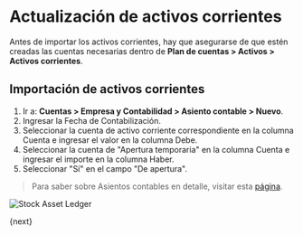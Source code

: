<!-- add-breadcrumbs -->
# Actualización de activos corrientes

Antes de importar los activos corrientes, hay que asegurarse de que estén creadas las cuentas necesarias dentro de **Plan de cuentas > Activos > Activos corrientes**.

## Importación de activos corrientes

1. Ir a: **Cuentas > Empresa y Contabilidad > Asiento contable > Nuevo**.
1. Ingresar la Fecha de Contabilización.
1. Seleccionar la cuenta de activo corriente correspondiente en la columna Cuenta e ingresar el valor en la columna Debe.
1. Seleccionar la cuenta de "Apertura temporaria" en la columna Cuenta e ingresar el importe en la columna Haber.
1. Seleccionar "Sí" en el campo "De apertura".

> Para saber sobre Asientos contables en detalle, visitar esta [página](/docs/user/manual/es/accounts/journal-entry).

 <img class="screenshot" alt="Stock Asset Ledger" src="{{docs_base_url}}/assets/img/accounts/opening_balance_current_assets.png">


{next}
